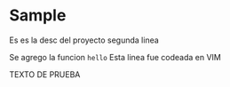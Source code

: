 # Sample

Es es la desc del proyecto
segunda linea

Se agrego la funcion `hello`
Esta linea fue codeada en VIM

TEXTO DE PRUEBA
